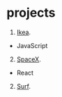 # projects
1. [Ikea](https://leonidlukin.github.io/Ikea/).
  - JavaScript
2. [SpaceX](https://leonidlukin.github.io/SpaceX/).
  - React
2. [Surf](https://leonidlukin.github.io/).
